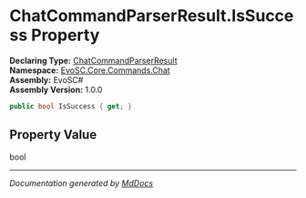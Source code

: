 ﻿<!--  
  <auto-generated>   
    The contents of this file were generated by a tool.  
    Changes to this file may be list if the file is regenerated  
  </auto-generated>   
-->

# ChatCommandParserResult.IsSuccess Property

**Declaring Type:** [ChatCommandParserResult](../index.md)  
**Namespace:** [EvoSC.Core.Commands.Chat](../../index.md)  
**Assembly:** EvoSC\#  
**Assembly Version:** 1.0.0

```csharp
public bool IsSuccess { get; }
```

## Property Value

bool

___

*Documentation generated by [MdDocs](https://github.com/ap0llo/mddocs)*
